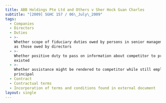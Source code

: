 ```yaml
---
title: ABB Holdings Pte Ltd and Others v Sher Hock Guan Charles
subtitle: "[2009] SGHC 157 / 06\_July\_2009"
tags:
  - Companies
  - Directors
  - Duties
  - >-
    Whether scope of fiduciary duties owed by persons in senior management same
    as those owed by directors
  - >-
    Whether positive duty to pass on information about competitor to principal
    existed
  - >-
    Whether assistance might be rendered to competitor while still employed by
    principal
  - Contract
  - Contractual terms
  - Incorporation of terms and conditions found in external document
layout: single
---
```


